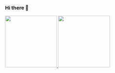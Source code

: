 ### Hi there 👋

<div>
  <a href="https://github.com/lucassousa12">
  <img height="170em" src="https://github-readme-stats.vercel.app/api?username=lucassousa12&show_icons=true&theme=dracula&include_all_commits=true&count_private=true"/>
  <img height="170em" src="https://github-readme-stats.vercel.app/api/top-langs/?username=lucassousa12&layout=compact&langs_count=7&theme=dracula"/>
</div>
<!--
**lucassousa12/lucassousa12** is a ✨ _special_ ✨ repository because its `README.md` (this file) appears on your GitHub profile.

Here are some ideas to get you started:

- 🔭 I’m currently working on ...
- 🌱 I’m currently learning ...
- 👯 I’m looking to collaborate on ...
- 🤔 I’m looking for help with ...
- 💬 Ask me about ...
- 📫 How to reach me: ...
- 😄 Pronouns: ...
- ⚡ Fun fact: ...
-->
